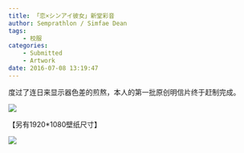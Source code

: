 ```yaml
---
title: 「恋×シンアイ彼女」新堂彩音
author: Semprathlon / Simfae Dean
tags:
	- 校服
categories:
	- Submitted
	- Artwork
date: 2016-07-08 13:19:47
---
```

度过了连日来显示器色差的煎熬，本人的第一批原创明信片终于赶制完成。

[![](__ASSETS_HOST_NAME__/2016/07/160706-1-692x1024.png)](__ASSETS_HOST_NAME__/2016/07/160706-1.png)
<!--more-->
【另有1920*1080壁纸尺寸】

[![](__ASSETS_HOST_NAME__/2016/07/160706-3-1024x576.png)](__ASSETS_HOST_NAME__/2016/07/160706-3.png)
